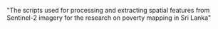 "The scripts used for processing and extracting spatial features from Sentinel-2 imagery for the research on poverty mapping in Sri Lanka" 
